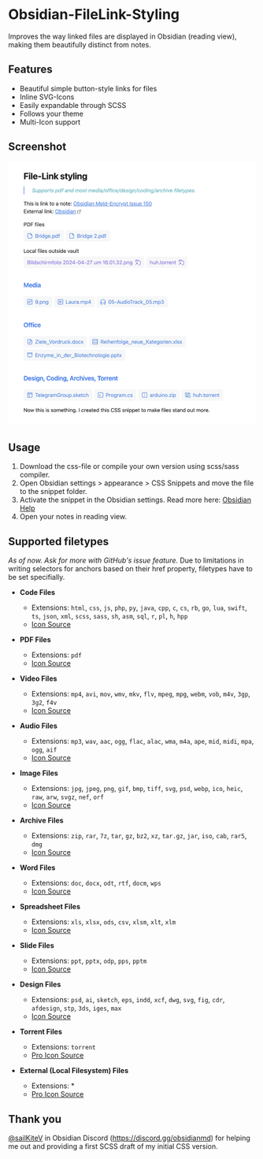 # Obsidian-FileLink-Styling
Improves the way linked files are displayed in Obsidian (reading view), making them beautifully distinct from notes.

## Features
* Beautiful simple button-style links for files
* Inline SVG-Icons
* Easily expandable through SCSS
* Follows your theme
* Multi-Icon support

## Screenshot
![Feature Preview](/assets/screenshot-preview.png)

## Usage
1. Download the css-file or compile your own version using scss/sass compiler.
2. Open Obsidian settings > appearance > CSS Snippets and move the file to the snippet folder.
3. Activate the snippet in the Obsidian settings.
Read more here: [Obsidian Help](https://help.obsidian.md/Extending+Obsidian/CSS+snippets)
4. Open your notes in reading view.

## Supported filetypes
_As of now. Ask for more with GitHub's issue feature._
Due to limitations in writing selectors for anchors based on their href property, filetypes have to be set specifially.

- **Code Files**
  - Extensions: `html`, `css`, `js`, `php`, `py`, `java`, `cpp`, `c`, `cs`, `rb`, `go`, `lua`, `swift`, `ts`, `json`, `xml`, `scss`, `sass`, `sh`, `asm`, `sql`, `r`, `pl`, `h`, `hpp`
  - [Icon Source](https://iconic.app/code/)

- **PDF Files**
  - Extensions: `pdf`
  - [Icon Source](https://iconic.app/file/)

- **Video Files**
  - Extensions: `mp4`, `avi`, `mov`, `wmv`, `mkv`, `flv`, `mpeg`, `mpg`, `webm`, `vob`, `m4v`, `3gp`, `3g2`, `f4v`
  - [Icon Source](https://iconic.app/video/)

- **Audio Files**
  - Extensions: `mp3`, `wav`, `aac`, `ogg`, `flac`, `alac`, `wma`, `m4a`, `ape`, `mid`, `midi`, `mpa`, `ogg`, `aif`
  - [Icon Source](https://iconic.app/headphones/)

- **Image Files**
  - Extensions: `jpg`, `jpeg`, `png`, `gif`, `bmp`, `tiff`, `svg`, `psd`, `webp`, `ico`, `heic`, `raw`, `arw`, `svgz`, `nef`, `orf`
  - [Icon Source](https://iconic.app/photo/)

- **Archive Files**
  - Extensions: `zip`, `rar`, `7z`, `tar`, `gz`, `bz2`, `xz`, `tar.gz`, `jar`, `iso`, `cab`, `rar5`, `dmg`
  - [Icon Source](https://iconic.app/zip-file/)

- **Word Files**
  - Extensions: `doc`, `docx`, `odt`, `rtf`, `docm`, `wps`
  - [Icon Source](https://iconic.app/file-text/)

- **Spreadsheet Files**
  - Extensions: `xls`, `xlsx`, `ods`, `csv`, `xlsm`, `xlt`, `xlm`
  - [Icon Source](https://iconic.app/table-rows/)

- **Slide Files**
  - Extensions: `ppt`, `pptx`, `odp`, `pps`, `pptm`
  - [Icon Source](https://iconic.app/projector/)

- **Design Files**
  - Extensions: `psd`, `ai`, `sketch`, `eps`, `indd`, `xcf`, `dwg`, `svg`, `fig`, `cdr`, `afdesign`, `stp`, `3ds`, `iges`, `max`
  - [Icon Source](https://iconic.app/dashboard/)

- **Torrent Files**
	- Extensions: `torrent`
	- [Pro Icon Source](https://iconic.app/file-share/)

- **External (Local Filesystem) Files**
	- Extensions: *
	- [Pro Icon Source](https://iconic.app/folder-share/)
 
## Thank you
[@sailKiteV](https://github.com/sailKiteV) in Obsidian Discord (https://discord.gg/obsidianmd) for helping me out and providing a first SCSS draft of my initial CSS version.
